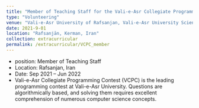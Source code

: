 ```yaml
---
title: "Member of Teaching Staff for the Vali-e-Asr Collegiate Programming Contest (VCPC)"
type: "Volunteering"
venue: "Vali-e-Asr University of Rafsanjan, Vali-e-Asr University Scientific Association of Computer Engineering"
date: 2021-9-01
location: "Rafsanjān, Kerman, Iran"
collection: extracurricular
permalink: /extracurricular/VCPC_member
---
```

* position: Member of Teaching Staff
* Location: Rafsanjan, Iran
* Date: Sep 2021 – Jun 2022
* Vali-e-Asr Collegiate Programming Contest (VCPC) is the leading programming contest at Vali-e-Asr University. Questions are algorithmically based, and solving them requires excellent comprehension of numerous computer science concepts.
